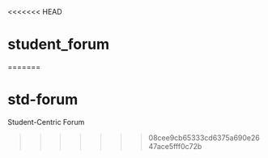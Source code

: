 <<<<<<< HEAD
# student_forum
=======
# std-forum
Student-Centric Forum
>>>>>>> 08cee9cb65333cd6375a690e2647ace5fff0c72b
